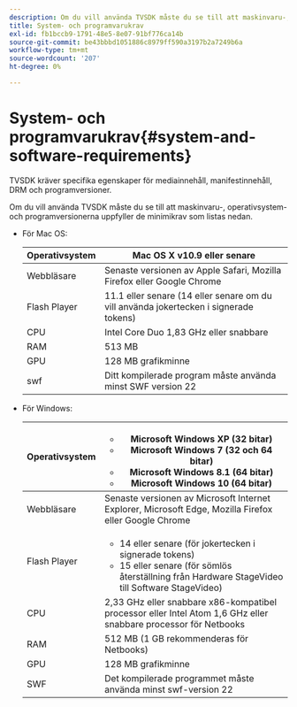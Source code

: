 ```yaml
---
description: Om du vill använda TVSDK måste du se till att maskinvaru-, operativsystem- och programversionerna uppfyller de minimikrav som listas nedan.
title: System- och programvarukrav
exl-id: fb1bccb9-1791-48e5-8e07-91bf776ca14b
source-git-commit: be43bbbd1051886c8979ff590a3197b2a7249b6a
workflow-type: tm+mt
source-wordcount: '207'
ht-degree: 0%

---
```


# System- och programvarukrav{#system-and-software-requirements}

TVSDK kräver specifika egenskaper för mediainnehåll, manifestinnehåll, DRM och programversioner.

Om du vill använda TVSDK måste du se till att maskinvaru-, operativsystem- och programversionerna uppfyller de minimikrav som listas nedan.

<!--<a id="section_FD9C110E85BB483B869FBB94E5662710"></a>-->

* För Mac OS:

   | Operativsystem | Mac OS X v10.9 eller senare |
   |---|---|
   | Webbläsare | Senaste versionen av Apple Safari, Mozilla Firefox eller Google Chrome |
   | Flash Player | 11.1 eller senare (14 eller senare om du vill använda jokertecken i signerade tokens) |
   | CPU | Intel Core Duo 1,83 GHz eller snabbare |
   | RAM | 513 MB |
   | GPU | 128 MB grafikminne |
   | swf | Ditt kompilerade program måste använda minst SWF version 22 |

* För Windows:

   | Operativsystem | <ul><li>Microsoft Windows XP (32 bitar)</li><li>Microsoft Windows 7 (32 och 64 bitar)</li><li>Microsoft Windows 8.1 (64 bitar)</li><li>Microsoft Windows 10 (64 bitar)</li></ul> |
   |---|---|
   | Webbläsare | Senaste versionen av Microsoft Internet Explorer, Microsoft Edge, Mozilla Firefox eller Google Chrome |
   | Flash Player | <ul><li>14 eller senare (för jokertecken i signerade tokens)</li><li>15 eller senare (för sömlös återställning från Hardware StageVideo till Software StageVideo)</li></ul> |
   | CPU | 2,33 GHz eller snabbare x86-kompatibel processor eller Intel Atom 1,6 GHz eller snabbare processor för Netbooks |
   | RAM | 512 MB (1 GB rekommenderas för Netbooks) |
   | GPU | 128 MB grafikminne |
   | SWF | Det kompilerade programmet måste använda minst swf-version 22 |
